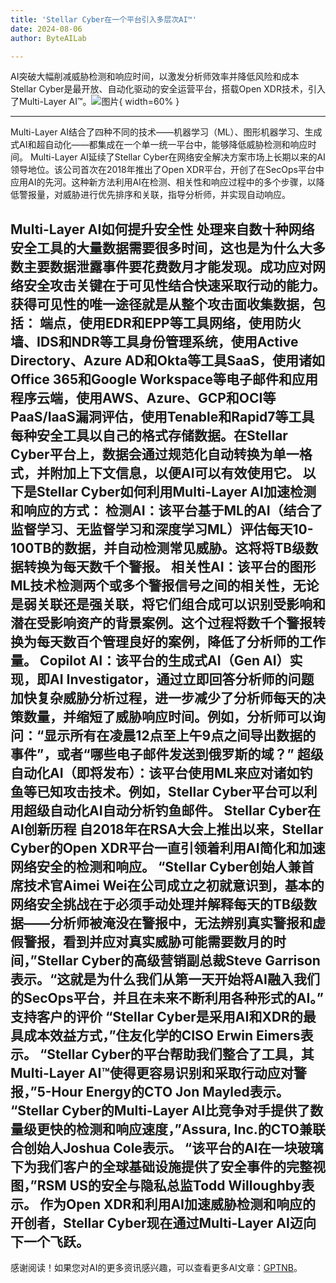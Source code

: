 ```yaml
---
title: 'Stellar Cyber在一个平台引入多层次AI™'
date: 2024-08-06
author: ByteAILab

---
```


AI突破大幅削减威胁检测和响应时间，以激发分析师效率并降低风险和成本
Stellar Cyber是最开放、自动化驱动的安全运营平台，搭载Open XDR技术，引入了Multi-Layer AI™。![图片](https://ai-techpark.com/wp-content/uploads/2024/08/Stellar-960x540.jpg){ width=60% }

---
Multi-Layer AI结合了四种不同的技术——机器学习（ML）、图形机器学习、生成式AI和超自动化——都集成在一个单一统一平台中，能够降低威胁检测和响应时间。
Multi-Layer AI延续了Stellar Cyber在网络安全解决方案市场上长期以来的AI领导地位。该公司首次在2018年推出了Open XDR平台，开创了在SecOps平台中应用AI的先河。这种新方法利用AI在检测、相关性和响应过程中的多个步骤，以降低警报量，对威胁进行优先排序和关联，指导分析师，并实现自动响应。

Multi-Layer AI如何提升安全性
处理来自数十种网络安全工具的大量数据需要很多时间，这也是为什么大多数主要数据泄露事件要花费数月才能发现。成功应对网络安全攻击关键在于可见性结合快速采取行动的能力。获得可见性的唯一途径就是从整个攻击面收集数据，包括：
端点，使用EDR和EPP等工具网络，使用防火墙、IDS和NDR等工具身份管理系统，使用Active Directory、Azure AD和Okta等工具SaaS，使用诸如Office 365和Google Workspace等电子邮件和应用程序云端，使用AWS、Azure、GCP和OCI等PaaS/IaaS漏洞评估，使用Tenable和Rapid7等工具
每种安全工具以自己的格式存储数据。在Stellar Cyber平台上，数据会通过规范化自动转换为单一格式，并附加上下文信息，以便AI可以有效使用它。
以下是Stellar Cyber如何利用Multi-Layer AI加速检测和响应的方式：
检测AI：该平台基于ML的AI（结合了监督学习、无监督学习和深度学习ML）评估每天10-100TB的数据，并自动检测常见威胁。这将将TB级数据转换为每天数千个警报。
相关性AI：该平台的图形ML技术检测两个或多个警报信号之间的相关性，无论是弱关联还是强关联，将它们组合成可以识别受影响和潜在受影响资产的背景案例。这个过程将数千个警报转换为每天数百个管理良好的案例，降低了分析师的工作量。
Copilot AI：该平台的生成式AI（Gen AI）实现，即AI Investigator，通过立即回答分析师的问题加快复杂威胁分析过程，进一步减少了分析师每天的决策数量，并缩短了威胁响应时间。例如，分析师可以询问：“显示所有在凌晨12点至上午9点之间导出数据的事件”，或者“哪些电子邮件发送到俄罗斯的域？”
超级自动化AI（即将发布）：该平台使用ML来应对诸如钓鱼等已知攻击技术。例如，Stellar Cyber平台可以利用超级自动化AI自动分析钓鱼邮件。
Stellar Cyber在AI创新历程
自2018年在RSA大会上推出以来，Stellar Cyber的Open XDR平台一直引领着利用AI简化和加速网络安全的检测和响应。
“Stellar Cyber创始人兼首席技术官Aimei Wei在公司成立之初就意识到，基本的网络安全挑战在于必须手动处理并解释每天的TB级数据——分析师被淹没在警报中，无法辨别真实警报和虚假警报，看到并应对真实威胁可能需要数月的时间，”Stellar Cyber的高级营销副总裁Steve Garrison表示。“这就是为什么我们从第一天开始将AI融入我们的SecOps平台，并且在未来不断利用各种形式的AI。”
支持客户的评价
“Stellar Cyber是采用AI和XDR的最具成本效益方式，”住友化学的CISO Erwin Eimers表示。
“Stellar Cyber的平台帮助我们整合了工具，其Multi-Layer AI™使得更容易识别和采取行动应对警报，”5-Hour Energy的CTO Jon Mayled表示。
“Stellar Cyber的Multi-Layer AI比竞争对手提供了数量级更快的检测和响应速度，”Assura, Inc.的CTO兼联合创始人Joshua Cole表示。
“该平台的AI在一块玻璃下为我们客户的全球基础设施提供了安全事件的完整视图，”RSM US的安全与隐私总监Todd Willoughby表示。
作为Open XDR和利用AI加速威胁检测和响应的开创者，Stellar Cyber现在通过Multi-Layer AI迈向下一个飞跃。
---
感谢阅读！如果您对AI的更多资讯感兴趣，可以查看更多AI文章：[GPTNB](https://gptnb.com)。